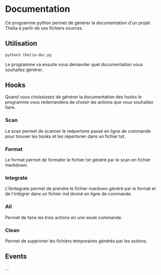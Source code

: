 # Documentation

Ce programme python permet de générer la documentation d'un projet Thelia à partir de ses fichiers sources.

## Utilisation

```bash
python3 thelia-doc.py
```

Le programme va ensuite vous demander quel documentation vous souhaitez générer.

## Hooks

Quand vous choississez de générer la documentation des hooks le programme vous redemandera de choisir les actions que vous souhaitez faire.  

### Scan

Le scan permet de scanner le reépertoire passé en ligne de commande pour trouver les hooks et les répertorier dans un fichier txt.

### Format

Le format permet de formater le fichier txt généré par le scan en fichier markdown.

### Integrate

L'ibntegrate permet de prendre le fichier mardown généré par le format et de l'intégrer dans un fichier md donné en ligne de commande.

### All

Permet de faire les trois actions en une seule commande.

### Clean

Permet de supprimer les fichiers temporaires générés par les actions.

## Events

...
